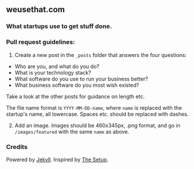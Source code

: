 ## weusethat.com 

### What startups use to get stuff done.

### Pull request guidelines: 

1. Create a new post in the `_posts` folder that answers the four questions:

  - Who are you, and what do you do?
  - What is your technology stack?
  - What software do you use to run your business better?
  - What business software do you most wish existed?

  Take a look at the other posts for guidance on length etc.

  The file name format is `YYYY-MM-DD-name`, where `name` is replaced with the startup's name, all lowercase. Spaces etc. should be replaced with dashes.

2. Add an image. Images should be 460x345px, .png format, and go in `/images/featured` with the same `name` as above.

### Credits

Powered by [Jekyll](https://github.com/mojombo/jekyll/). Inspired by [The Setup](http://usesthis.com).